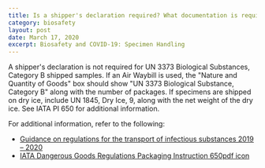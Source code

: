 ```yaml
---
title: Is a shipper's declaration required? What documentation is required for shipment? What if specimens are shipped on dry ice? 
category: biosafety
layout: post
date: March 17, 2020
excerpt: Biosafety and COVID-19: Specimen Handling
---
```


A shipper's declaration is not required for UN 3373 Biological Substances, Category B shipped samples. If an Air Waybill is used, the "Nature and Quantity of Goods" box should show "UN 3373 Biological Substance, Category B" along with the number of packages. If specimens are shipped on dry ice, include UN 1845, Dry Ice, 9, along with the net weight of the dry ice. See IATA PI 650 for additional information.

For additional information, refer to the following:

* [Guidance on regulations for the transport of infectious substances 2019 – 2020](https://apps.who.int/iris/bitstream/handle/10665/325884/WHO-WHE-CPI-2019.20-eng.pdf?ua=1)
* [IATA Dangerous Goods Regulations Packaging Instruction 650pdf icon](https://www.iata.org/contentassets/b08040a138dc4442a4f066e6fb99fe2a/dgr-61-en-pi650.pdf)